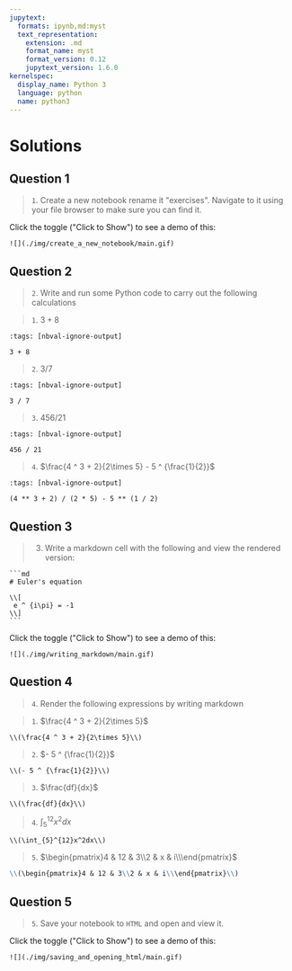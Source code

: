 ```yaml
---
jupytext:
  formats: ipynb,md:myst
  text_representation:
    extension: .md
    format_name: myst
    format_version: 0.12
    jupytext_version: 1.6.0
kernelspec:
  display_name: Python 3
  language: python
  name: python3
---
```


# Solutions

## Question 1

> `1`. Create a new notebook rename it "exercises". Navigate to it using your
> file browser to make sure you can find it.

Click the toggle ("Click to Show") to see a demo of this:

```{toggle}
![](./img/create_a_new_notebook/main.gif)
```

## Question 2


> `2`. Write and run some Python code to carry out the following calculations

> `1`. $3 + 8$

```{code-cell} ipython 3
:tags: [nbval-ignore-output]

3 + 8
```

> `2`. $3 / 7$

```{code-cell} ipython3
:tags: [nbval-ignore-output]

3 / 7
```

> `3`. $456 / 21$

```{code-cell} ipython3
:tags: [nbval-ignore-output]

456 / 21
```


> `4`. $\frac{4 ^ 3 + 2}{2\times 5} - 5 ^ {\frac{1}{2}}$

```{code-cell} ipython3
:tags: [nbval-ignore-output]

(4 ** 3 + 2) / (2 * 5) - 5 ** (1 / 2)
```

## Question 3

> 3. Write a markdown cell with the following and view the rendered version:

    ```md
    # Euler's equation

    \\[
     e ^ {i\pi} = -1
    \\]
    ```

Click the toggle ("Click to Show") to see a demo of this:

```{toggle}
![](./img/writing_markdown/main.gif)
```

## Question 4

> `4`. Render the following expressions by writing markdown

> `1`. $\frac{4 ^ 3 + 2}{2\times 5}$

```
\\(\frac{4 ^ 3 + 2}{2\times 5}\\)
```

> `2`. $- 5 ^ {\frac{1}{2}}$

```
\\(- 5 ^ {\frac{1}{2}}\\)
```

> `3`. $\frac{df}{dx}$

```
\\(\frac{df}{dx}\\)
```
> `4`. $\int_{5}^{12}x^2dx$

```
\\(\int_{5}^{12}x^2dx\\)
```

> `5`. $\begin{pmatrix}4 & 12 & 3\\2 & x & i\\\end{pmatrix}$

```md
\\(\begin{pmatrix}4 & 12 & 3\\2 & x & i\\\end{pmatrix}\\)
```

## Question 5

> `5`. Save your notebook to `HTML` and open and view it.

Click the toggle ("Click to Show") to see a demo of this:

```{toggle}
![](./img/saving_and_opening_html/main.gif)
```

